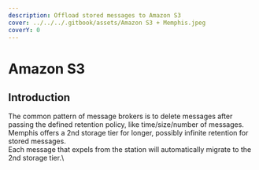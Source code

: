 ```yaml
---
description: Offload stored messages to Amazon S3
cover: ../../../.gitbook/assets/Amazon S3 + Memphis.jpeg
coverY: 0
---
```


# Amazon S3

## Introduction

The common pattern of message brokers is to delete messages after passing the defined retention policy, like time/size/number of messages.\
Memphis offers a 2nd storage tier for longer, possibly infinite retention for stored messages.\
Each message that expels from the station will automatically migrate to the 2nd storage tier.\


